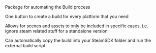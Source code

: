 Package for automating the Build process

One button to create a build for every platform that you need

Allows for scenes and assets to only be included in specific cases, 
i.e. ignore steam related stuff for a standalone version

Can automatically copy the build into your SteamSDK folder and run the external build script